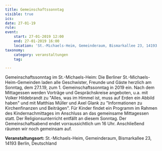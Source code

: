 ```yaml
---
title: Gemeinschaftssonntag
visible: true
ics: 
date: 27-01-19
rule: 
event:
	start: 27-01-2019 12:00
	end: 27-01-2019 16:00
	location: 'St.-Michaels-Heim, Gemeinderaum, Bismarkallee 23, 14193 Berlin, Deutschland'
taxonomy:
	category: veranstaltungen
	tag: 

---
```

Gemeinschaftssonntag im St.-Michaels-Heim:
Die Berliner St.-Michaels-Heim-Gemeinden laden alle Geschwister, Freunde und Gäste herzlich am Sonntag, dem 27.1.19, zum 1. Gemeinschaftssonntag in 2019 ein. Nach dem Mittagessen werden Vorträge und Gesprächskreise angeboten, u.a. mit Volker Hildebrandt zu "Alles, was im Himmel ist, muss auf Erden ein Abbild haben" und mit Matthias Müller und Axel Glank zu "Informationen zu Kirchenfinanzen und Beiträgen". Für Kinder findet ein Programm im Rahmen des Kindernachmittages im Anschluss an das gemeinsame Mittagessen statt. Der Religionsunterricht entfällt an diesem Sonntag. Der Gemeinschaftsabend endet vorraussichtlich um 16 Uhr. Anschließend räumen wir noch gemeinsam auf.


**Veranstaltungsort:** St.-Michaels-Heim,
Gemeinderaum,
Bismarkallee 23,
14193 Berlin,
Deutschland

